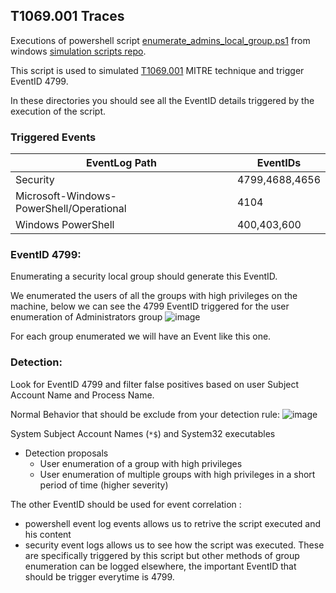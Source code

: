 ## T1069.001 Traces

Executions of powershell script [enumerate_admins_local_group.ps1](https://raw.githubusercontent.com/mthcht/Purpleteam/main/Simulation/Windows/Accounts/enumerate_admins_local_group.ps1) from windows [simulation scripts repo](https://github.com/mthcht/Purpleteam/tree/main/Simulation/Windows).

This script is used to simulated [T1069.001](https://attack.mitre.org/techniques/T1069/001/) MITRE technique and trigger EventID 4799.

In these directories you should see all the EventID details triggered by the execution of the script.

### Triggered Events
| EventLog Path                            | EventIDs       |
|------------------------------------------|----------------|
| Security                                 | 4799,4688,4656 |
| Microsoft-Windows-PowerShell/Operational | 4104           |
| Windows PowerShell                       | 400,403,600    |

### EventID 4799:
Enumerating a security local group should generate this EventID.

We enumerated the users of all the groups with high privileges on the machine, below we can see the 4799 EventID triggered for the user enumeration of Administrators group 
![image](https://user-images.githubusercontent.com/75267080/208239540-11109c7c-057b-455c-979b-6234d3c9f8f0.png)

For each group enumerated we will have an Event like this one.

### Detection:
Look for EventID 4799 and filter false positives based on user Subject Account Name and Process Name.

Normal Behavior that should be exclude from your detection rule:
![image](https://user-images.githubusercontent.com/75267080/208239855-d8b94b7e-cd77-4702-918c-0221ead8e042.png)

System Subject Account Names (`*$`) and System32 executables

- Detection proposals
  - User enumeration of a group with high privileges 
  - User enumeration of multiple groups with high privileges in a short period of time (higher severity)

The other EventID should be used for event correlation :
- powershell event log events allows us to retrive the script executed and his content
- security event logs allows us to see how the script was executed.
These are specifically triggered by this script but other methods of group enumeration can be logged elsewhere, the important EventID that should be trigger everytime is 4799.
